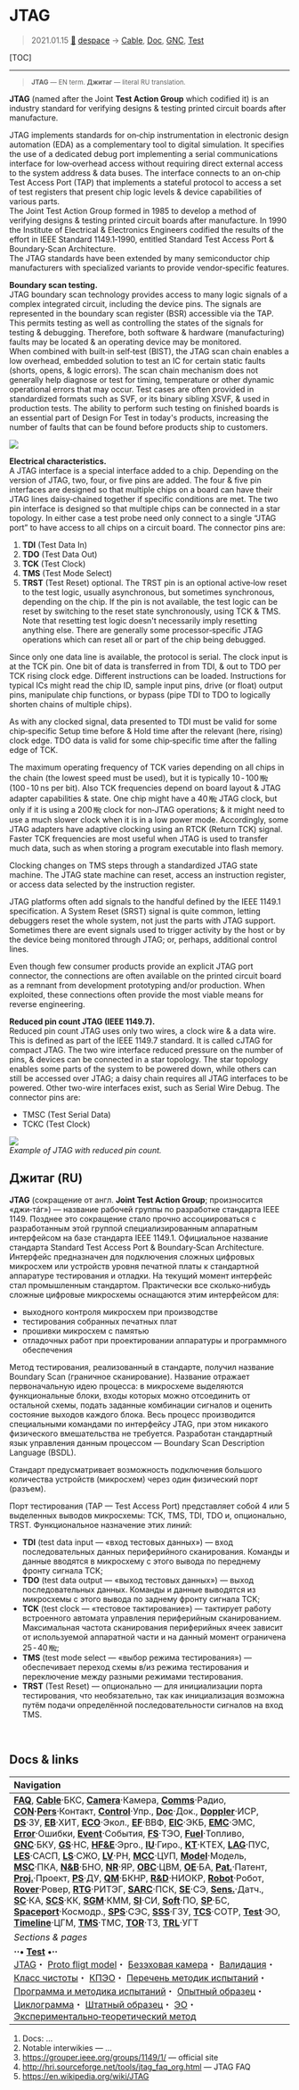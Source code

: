 # JTAG
> 2021.01.15 [🚀](../index/index.md) [despace](index.md) → [Cable](cable.md), [Doc](doc.md), [GNC](gnc.md), [Test](test.md)

[TOC]

---

> <small>**JTAG** — EN term. **Джитаг** — literal RU translation.</small>

**JTAG** (named after the Joint **Test Action Group** which codified it) is an industry standard for verifying designs & testing printed circuit boards after manufacture.

JTAG implements standards for on‑chip instrumentation in electronic design automation (EDA) as a complementary tool to digital simulation. It specifies the use of a dedicated debug port implementing a serial communications interface for low‑overhead access without requiring direct external access to the system address & data buses. The interface connects to an on‑chip Test Access Port (TAP) that implements a stateful protocol to access a set of test registers that present chip logic levels & device capabilities of various parts.  
The Joint Test Action Group formed in 1985 to develop a method of verifying designs & testing printed circuit boards after manufacture. In 1990 the Institute of Electrical & Electronics Engineers codified the results of the effort in IEEE Standard 1149.1‑1990, entitled Standard Test Access Port & Boundary‑Scan Architecture.  
The JTAG standards have been extended by many semiconductor chip manufacturers with specialized variants to provide vendor‑specific features.

**Boundary scan testing.**  
JTAG boundary scan technology provides access to many logic signals of a complex integrated circuit, including the device pins. The signals are represented in the boundary scan register (BSR) accessible via the TAP. This permits testing as well as controlling the states of the signals for testing & debugging. Therefore, both software & hardware (manufacturing) faults may be located & an operating device may be monitored.  
When combined with built‑in self‑test (BIST), the JTAG scan chain enables a low overhead, embedded solution to test an IC for certain static faults (shorts, opens, & logic errors). The scan chain mechanism does not generally help diagnose or test for timing, temperature or other dynamic operational errors that may occur. Test cases are often provided in standardized formats such as SVF, or its binary sibling XSVF, & used in production tests. The ability to perform such testing on finished boards is an essential part of Design For Test in today's products, increasing the number of faults that can be found before products ship to customers.

![](f/cable/jtag_01.png)

**Electrical characteristics.**  
A JTAG interface is a special interface added to a chip. Depending on the version of JTAG, two, four, or five pins are added. The four & five pin interfaces are designed so that multiple chips on a board can have their JTAG lines daisy‑chained together if specific conditions are met. The two pin interface is designed so that multiple chips can be connected in a star topology. In either case a test probe need only connect to a single “JTAG port” to have access to all chips on a circuit board. The connector pins are:

   1. **TDI** (Test Data In)
   1. **TDO** (Test Data Out)
   1. **TCK** (Test Clock)
   1. **TMS** (Test Mode Select)
   1. **TRST** (Test Reset) optional. The TRST pin is an optional active‑low reset to the test logic, usually asynchronous, but sometimes synchronous, depending on the chip. If the pin is not available, the test logic can be reset by switching to the reset state synchronously, using TCK & TMS. Note that resetting test logic doesn't necessarily imply resetting anything else. There are generally some processor‑specific JTAG operations which can reset all or part of the chip being debugged.

Since only one data line is available, the protocol is serial. The clock input is at the TCK pin. One bit of data is transferred in from TDI, & out to TDO per TCK rising clock edge. Different instructions can be loaded. Instructions for typical ICs might read the chip ID, sample input pins, drive (or float) output pins, manipulate chip functions, or bypass (pipe TDI to TDO to logically shorten chains of multiple chips).

As with any clocked signal, data presented to TDI must be valid for some chip‑specific Setup time before & Hold time after the relevant (here, rising) clock edge. TDO data is valid for some chip‑specific time after the falling edge of TCK.

The maximum operating frequency of TCK varies depending on all chips in the chain (the lowest speed must be used), but it is typically 10 ‑ 100 ㎒ (100 ‑ 10 ns per bit). Also TCK frequencies depend on board layout & JTAG adapter capabilities & state. One chip might have a 40 ㎒ JTAG clock, but only if it is using a 200 ㎒ clock for non‑JTAG operations; & it might need to use a much slower clock when it is in a low power mode. Accordingly, some JTAG adapters have adaptive clocking using an RTCK (Return TCK) signal. Faster TCK frequencies are most useful when JTAG is used to transfer much data, such as when storing a program executable into flash memory.

Clocking changes on TMS steps through a standardized JTAG state machine. The JTAG state machine can reset, access an instruction register, or access data selected by the instruction register.

JTAG platforms often add signals to the handful defined by the IEEE 1149.1 specification. A System Reset (SRST) signal is quite common, letting debuggers reset the whole system, not just the parts with JTAG support. Sometimes there are event signals used to trigger activity by the host or by the device being monitored through JTAG; or, perhaps, additional control lines.

Even though few consumer products provide an explicit JTAG port connector, the connections are often available on the printed circuit board as a remnant from development prototyping and/or production. When exploited, these connections often provide the most viable means for reverse engineering.

**Reduced pin count JTAG (IEEE 1149.7).**  
Reduced pin count JTAG uses only two wires, a clock wire & a data wire. This is defined as part of the IEEE 1149.7 standard. It is called cJTAG for compact JTAG. The two wire interface reduced pressure on the number of pins, & devices can be connected in a star topology. The star topology enables some parts of the system to be powered down, while others can still be accessed over JTAG; a daisy chain requires all JTAG interfaces to be powered. Other two-wire interfaces exist, such as Serial Wire Debug. The connector pins are:

   - TMSC (Test Serial Data)
   - TCKC (Test Clock)

![](f/cable/jtag_02.png)  
*Example of JTAG with reduced pin count.*



## Джитаг (RU)
**JTAG** (сокращение от англ. **Joint Test Action Group**; произносится «джи‑тáг») — название рабочей группы по разработке стандарта IEEE 1149. Позднее это сокращение стало прочно ассоциироваться с разработанным этой группой специализированным аппаратным интерфейсом на базе стандарта IEEE 1149.1. Официальное название стандарта Standard Test Access Port & Boundary‑Scan Architecture. Интерфейс предназначен для подключения сложных цифровых микросхем или устройств уровня печатной платы к стандартной аппаратуре тестирования и отладки. На текущий момент интерфейс стал промышленным стандартом. Практически все сколько‑нибудь сложные цифровые микросхемы оснащаются этим интерфейсом для:

   - выходного контроля микросхем при производстве
   - тестирования собранных печатных плат
   - прошивки микросхем с памятью
   - отладочных работ при проектировании аппаратуры и программного обеспечения

Метод тестирования, реализованный в стандарте, получил название Boundary Scan (граничное сканирование). Название отражает первоначальную идею процесса: в микросхеме выделяются функциональные блоки, входы которых можно отсоединить от остальной схемы, подать заданные комбинации сигналов и оценить состояние выходов каждого блока. Весь процесс производится специальными командами по интерфейсу JTAG, при этом никакого физического вмешательства не требуется. Разработан стандартный язык управления данным процессом — Boundary Scan Description Language (BSDL).

Стандарт предусматривает возможность подключения большого количества устройств (микросхем) через один физический порт (разъем).

Порт тестирования (TAP — Test Access Port) представляет собой 4 или 5 выделенных выводов микросхемы: ТСК, TMS, TDI, TDO и, опционально, TRST. Функциональное назначение этих линий:

   - **TDI** (test data input — «вход тестовых данных») — вход последовательных данных периферийного сканирования. Команды и данные вводятся в микросхему с этого вывода по переднему фронту сигнала TCK;
   - **TDO** (test data output — «выход тестовых данных») — выход последовательных данных. Команды и данные выводятся из микросхемы с этого вывода по заднему фронту сигнала TCK;
   - **TCK** (test clock — «тестовое тактирование») — тактирует работу встроенного автомата управления периферийным сканированием. Максимальная частота сканирования периферийных ячеек зависит от используемой аппаратной части и на данный момент ограничена 25 ‑ 40 ㎒;
   - **TMS** (test mode select — «выбор режима тестирования») — обеспечивает переход схемы в/из режима тестирования и переключение между разными режимами тестирования.
   - **TRST** (Test Reset) — опционально — для инициализации порта тестирования, что необязательно, так как инициализация возможна путём подачи определённой последовательности сигналов на вход TMS.


<p style="page-break-after:always"> </p>

## Docs & links
|Navigation|
|:--|
|**[FAQ](faq.md)**, **[Cable](cable.md)**·БКС, **[Camera](cam.md)**·Камера, **[Comms](comms.md)**·Радио, **[CON](contact.md)·[Pers](person.md)**·Контакт, **[Control](control.md)**·Упр., **[Doc](doc.md)**·Док., **[Doppler](doppler.md)**·ИСР, **[DS](ds.md)**·ЗУ, **[EB](eb.md)**·ХИТ, **[ECO](ecology.md)**·Экол., **[EF](ef.md)**·ВВФ, **[ElC](elc.md)**·ЭКБ, **[EMC](emc.md)**·ЭМС, **[Error](error.md)**·Ошибки, **[Event](event.md)**·События, **[FS](fs.md)**·ТЭО, **[Fuel](fuel.md)**·Топливо, **[GNC](gnc.md)**·БКУ, **[GS](scs.md)**·НС, **[HF&E](hfe.md)**·Эрго., **[IU](iu.md)**·Гиро., **[KT](kt.md)**·КТЕХ, **[LAG](lag.md)**·ПУC, **[LES](les.md)**·САСП, **[LS](ls.md)**·СЖО, **[LV](lv.md)**·РН, **[MCC](mcc.md)**·ЦУП, **[Model](model.md)**·Модель, **[MSC](sc.md)**·ПКА, **[N&B](nnb.md)**·БНО, **[NR](nr.md)**·ЯР, **[OBC](obc.md)**·ЦВМ, **[OE](oe.md)**·БА, **[Pat.](патент.md)**·Патент, **[Proj.](project.md)**·Проект, **[PS](ps.md)**·ДУ, **[QM](qm.md)**·БКНР, **[R&D](rnd.md)**·НИОКР, **[Robot](robotics.md)**·Робот, **[Rover](rover.md)**·Ровер, **[RTG](rtg.md)**·РИТЭГ, **[SARC](sarc.md)**·ПСК, **[SE](se.md)**·СЭ, **[Sens.](sensor.md)**·Датч., **[SC](sc.md)**·КА, **[SCS](scs.md)**·КК, **[SGM](sgm.md)**·КММ, **[SI](si.md)**·СИ, **[Soft](soft.md)**·ПО, **[SP](sp.md)**·БС, **[Spaceport](spaceport.md)**·Космодр., **[SPS](sps.md)**·СЭС, **[SSS](sss.md)**·ГЗУ, **[TCS](tcs.md)**·СОТР, **[Test](test.md)**·ЭО, **[Timeline](timeline.md)**·ЦГМ, **[TMS](tms.md)**·ТМС, **[TOR](tor.md)**·ТЗ, **[TRL](trl.md)**·УГТ|
|*Sections & pages*|
|**··• [Test](test.md) •··**<br> [JTAG](jtag.md)・ [Proto fligt model](pfm.md)・ [Безэховая камера](ach.md)・ [Валидация](val_ver.md)・ [Класс чистоты](clean_lvl.md)・ [КПЭО](ctpr.md)・ [Перечень методик испытаний](list_tp.md)・ [Программа и методика испытаний](pmot.md)・ [Опытный образец](pilot_sample.md)・ [Циклограмма](obc.md)・ [Штатный образец](flight_unit.md)・ [ЭО](test.md)・ [Экспериментально‑теоретический метод](etetm.md)|

   1. Docs: …
   1. Notable interwikies — …
   1. <https://grouper.ieee.org/groups/1149/1/> — official site
   1. <http://hri.sourceforge.net/tools/jtag_faq_org.html> — JTAG FAQ
   1. <https://en.wikipedia.org/wiki/JTAG>
